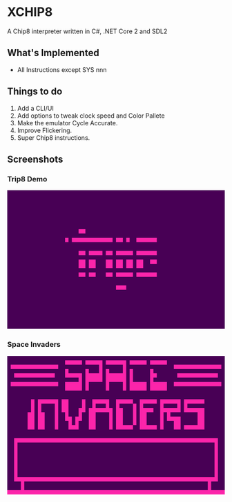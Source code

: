 # XCHIP8

A Chip8 interpreter written in C#, .NET Core 2 and SDL2

## What's Implemented
- All Instructions except SYS nnn

## Things to do
1. Add a CLI/UI
2. Add options to tweak clock speed and Color Pallete
3. Make the emulator Cycle Accurate.
4. Improve Flickering.
5. Super Chip8 instructions.

## Screenshots

### Trip8 Demo
<img src="ReadmeAssets/trip8_small.gif" height="320" width="640" />

### Space Invaders
<img src="ReadmeAssets/space_invaders_small.gif" height="320" width="640"/>